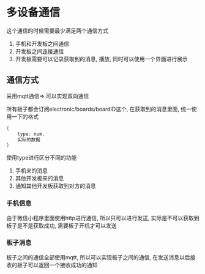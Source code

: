 # 多设备通信

这个通信的时候需要最少满足两个通信方式

1. 手机和开发板之间通信
2. 开发板之间连接通信
3. 开发板需要可以记录获取到的消息, 播放, 同时可以使用一个界面进行展示

## 通信方式

采用mqtt通信=> 可以实现双向通信

所有板子都会订阅electronic/boards/boardID这个, 在获取到的消息里面, 统一使用一下的格式

```c
{
    type: num,
    实际的数据
}
```

使用type进行区分不同的功能

1. 手机来的消息
2. 其他开发板来的消息
3. 通知其他开发板获取到对方的消息

### 手机信息

由于微信小程序里面使用http进行通信, 所以只可以进行发送, 实际是不可以获取到板子是不是获取成功, 需要板子开机才可以发送

### 板子消息

板子之间的通信全部使用mqtt, 所以可以实现板子之间的通信, 在发送消息以后接收的板子可以返回一个接收成功的通知